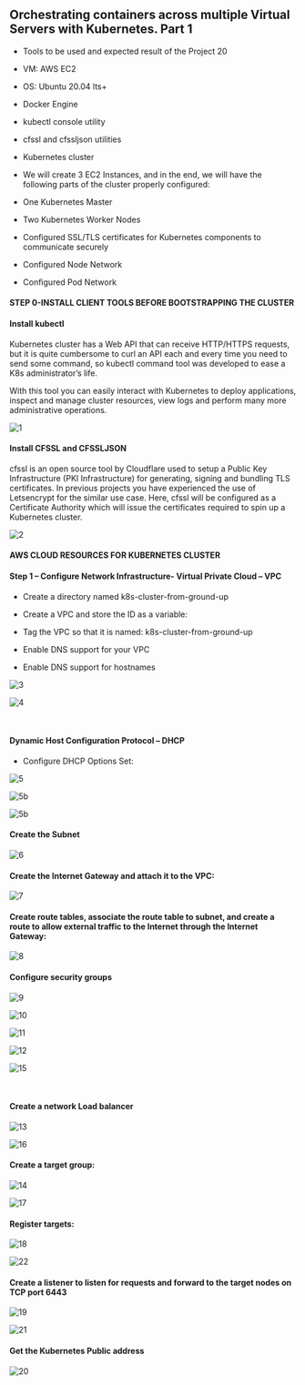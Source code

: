 ## Orchestrating containers across multiple Virtual Servers with Kubernetes. Part 1


- Tools to be used and expected result of the Project 20

- VM: AWS EC2
- OS: Ubuntu 20.04 lts+
- Docker Engine
- kubectl console utility
- cfssl and cfssljson utilities
- Kubernetes cluster

- We will create 3 EC2 Instances, and in the end, we will have the following parts of the cluster properly configured:

- One Kubernetes Master
- Two Kubernetes Worker Nodes
- Configured SSL/TLS certificates for Kubernetes components to communicate securely
- Configured Node Network
- Configured Pod Network



#### STEP 0-INSTALL CLIENT TOOLS BEFORE BOOTSTRAPPING THE CLUSTER

#### Install kubectl
 
Kubernetes cluster has a Web API that can receive HTTP/HTTPS requests, but it is quite cumbersome to curl an API each and every time you need to send some command, so kubectl command tool was developed to ease a K8s administrator’s life.

With this tool you can easily interact with Kubernetes to deploy applications, inspect and manage cluster resources, view logs and perform many more administrative operations.

![1](https://user-images.githubusercontent.com/93729559/176220018-775a0c86-29cc-45bf-87bf-d29c701832c9.png)



#### Install CFSSL and CFSSLJSON

cfssl is an open source tool by Cloudflare used to setup a Public Key Infrastructure (PKI Infrastructure) for generating, signing and bundling TLS certificates. In previous projects you have experienced the use of Letsencrypt for the similar use case. Here, cfssl will be configured as a Certificate Authority which will issue the certificates required to spin up a Kubernetes cluster.


![2](https://user-images.githubusercontent.com/93729559/176220026-16fd0445-429e-4112-be22-c7b2bb6571a3.png)


#### AWS CLOUD RESOURCES FOR KUBERNETES CLUSTER

#### Step 1 – Configure Network Infrastructure- Virtual Private Cloud – VPC

- Create a directory named k8s-cluster-from-ground-up

- Create a VPC and store the ID as a variable:

- Tag the VPC so that it is named: k8s-cluster-from-ground-up

- Enable DNS support for your VPC

- Enable DNS support for hostnames



![3](https://user-images.githubusercontent.com/93729559/176235142-f8bc1810-f5a9-47bb-8a33-1f500cf37fdf.png)

![4](https://user-images.githubusercontent.com/93729559/176235368-e0eaf243-0a63-4378-b4f3-ad4434698723.png)

<br>

#### Dynamic Host Configuration Protocol – DHCP

- Configure DHCP Options Set:

![5](https://user-images.githubusercontent.com/93729559/176240559-8844b3b0-cae3-4f51-95f8-4e883d577aa2.png)

![5b](https://user-images.githubusercontent.com/93729559/176240881-ada57cbc-8a63-4f6d-b3df-ffe6b6b05358.png)

![5b](https://user-images.githubusercontent.com/93729559/176241745-b07475db-fb0d-4a23-a71d-9012e7c2cc8f.png)



#### Create the Subnet

![6](https://user-images.githubusercontent.com/93729559/176242982-b33249d2-d496-46c7-a913-f7f4d1205fe0.png)


#### Create the Internet Gateway and attach it to the VPC:

![7](https://user-images.githubusercontent.com/93729559/176243061-e7354d17-c6f7-48d0-a432-29063f08714c.png)

#### Create route tables, associate the route table to subnet, and create a route to allow external traffic to the Internet through the Internet Gateway:

![8](https://user-images.githubusercontent.com/93729559/176243637-0e6b2175-f5d7-4069-a0fa-2fe54f8150f3.png)


#### Configure security groups

![9](https://user-images.githubusercontent.com/93729559/176244187-94af7542-a26d-4ab6-adfe-e66eb781b874.png)


![10](https://user-images.githubusercontent.com/93729559/176245116-ad459484-c5cb-4c98-81f0-4b12b17a8431.png)

![11](https://user-images.githubusercontent.com/93729559/176245138-1fa57815-009b-4230-9865-11b6b9f75bf4.png)

![12](https://user-images.githubusercontent.com/93729559/176245157-ca704898-bcca-4960-b1eb-d5678d0df18c.png)

![15](https://user-images.githubusercontent.com/93729559/176246731-3c61a859-a5e0-48df-a5d6-1083bc544d73.png)



<br>

#### Create a network Load balancer

![13](https://user-images.githubusercontent.com/93729559/176245848-e6cc2cff-4ff2-4cc0-9ddc-c1057079c11d.png)

![16](https://user-images.githubusercontent.com/93729559/176247864-1fc0871e-9ee8-4be9-9664-6203be379653.png)




#### Create a target group:

![14](https://user-images.githubusercontent.com/93729559/176245889-dd4eff2e-5893-463c-ad6c-3ac4530442be.png)

![17](https://user-images.githubusercontent.com/93729559/176247880-e8daa2bc-b3d1-4ab5-aacc-2a4fd77235c0.png)



#### Register targets:

![18](https://user-images.githubusercontent.com/93729559/176248398-189dd774-cf43-48eb-90bb-33eea21097b7.png)


![22](https://user-images.githubusercontent.com/93729559/176249496-87bee669-17bb-4d4c-bb6b-7dadc5c20f38.png)



#### Create a listener to listen for requests and forward to the target nodes on TCP port 6443


![19](https://user-images.githubusercontent.com/93729559/176248672-f3a5dbb9-faf3-4672-b5be-9281c3fdb2a4.png)

![21](https://user-images.githubusercontent.com/93729559/176249475-7c582f72-ea09-46c3-84ba-f90a7d137a2c.png)


#### Get the Kubernetes Public address


![20](https://user-images.githubusercontent.com/93729559/176249080-ffcd6236-4d8e-4227-a029-74eab6079366.png)










